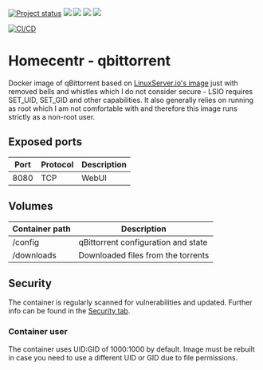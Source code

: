 [![Project status](https://badgen.net/badge/project%20status/stable%20%26%20actively%20maintaned?color=green)](https://github.com/homecentr/docker-qbittorrent/graphs/commit-activity) [![](https://badgen.net/github/label-issues/homecentr/docker-qbittorrent/bug?label=open%20bugs&color=green)](https://github.com/homecentr/docker-qbittorrent/labels/bug) [![](https://badgen.net/github/release/homecentr/docker-qbittorrent)](https://hub.docker.com/repository/docker/homecentr/qbittorrent)
[![](https://badgen.net/docker/pulls/homecentr/qbittorrent)](https://hub.docker.com/repository/docker/homecentr/qbittorrent) 
[![](https://badgen.net/docker/size/homecentr/qbittorrent)](https://hub.docker.com/repository/docker/homecentr/qbittorrent)

[![CI/CD](https://github.com/homecentr/docker-qbittorrent/actions/workflows/ci_cd.yml/badge.svg)](https://github.com/homecentr/docker-qbittorrent/actions/workflows/ci_cd.yml)


# Homecentr - qbittorrent
Docker image of qBittorrent based on [LinuxServer.io's image](https://fleet.linuxserver.io/image?name=linuxserver/qbittorrent) just with removed bells and whistles which I do not consider secure - LSIO requires SET_UID, SET_GID and other capabilities. It also generally relies on running as root which I am not comfortable with and therefore this image runs strictly as a non-root user.

## Exposed ports

| Port | Protocol | Description |
|------|------|-------------|
| 8080 | TCP | WebUI |

## Volumes

| Container path | Description |
|------------|---------------|
| /config | qBittorrent configuration and state |
| /downloads | Downloaded files from the torrents |

## Security
The container is regularly scanned for vulnerabilities and updated. Further info can be found in the [Security tab](https://github.com/homecentr/docker-qbittorrent/security).

### Container user
The container uses UID:GID of 1000:1000 by default. Image must be rebuilt in case you need to use a different UID or GID due to file permissions.